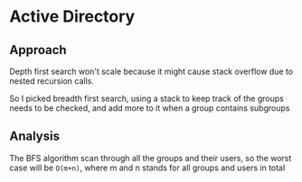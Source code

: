 # Active Directory

## Approach

Depth first search won't scale because it might cause stack overflow due to nested recursion calls.

So I picked breadth first search, using a stack to keep track of the groups needs to be checked, and add more to it when a group contains subgroups

## Analysis

The BFS algorithm scan through all the groups and their users, so the worst case will be `O(m+n)`, where m and n stands for all groups and users in total

